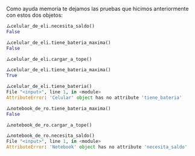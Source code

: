 Como ayuda memoria te dejamos las pruebas que hicimos anteriormente con estos dos objetos:

```python
ムcelular_de_eli.necesita_saldo()
False

ムcelular_de_eli.tiene_bateria_maxima()
False

ムcelular_de_eli.cargar_a_tope()

ムcelular_de_eli.tiene_bateria_maxima()
True

ムcelular_de_eli.tiene_bateria()
File "<input>", line 1, in <module>
AttributeError: 'Celular' object has no attribute 'tiene_bateria'

ムnotebook_de_ro.tiene_bateria_maxima()
False

ムnotebook_de_ro.cargar_a_tope()

ムnotebook_de_ro.necesita_saldo()
File "<input>", line 1, in <module>
AttributeError: 'Notebook' object has no attribute 'necesita_saldo'
```
